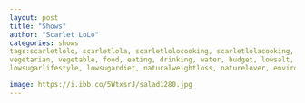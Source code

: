 ```yaml
---
layout: post
title: "Shows"
author: "Scarlet LoLo"
categories: shows
tags:scarletlolo, scarletlola, scarletlolocooking, scarletlolacooking, thescarletlolocookingshow, 
vegetarian, vegetable, food, eating, drinking, water, budget, lowsalt, nosaltadded, nosalt, lowsugar, 
lowsugarlifestyle, lowsugardiet, naturalweightloss, naturelover, environmentallyfriendly, carbonneutral, health, fooddoctor, healthyrecipes, healthyfood, healthyeating, diabetes, depression, meditation, anthroposophy, rudolfsteiner, biodynamisch, growyourownfood, organic, composting, allotment, compost , recycling, sustainableliving

image: https://i.ibb.co/5WtxsrJ/salad1280.jpg
---
```

